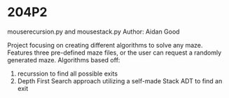 # 204P2
mouserecursion.py and mousestack.py Author: Aidan Good

Project focusing on creating different algorithms to solve any maze.
Features three pre-defined maze files, or the user can request a randomly generated maze.
Algorithms based off:
  1. recurssion to find all possible exits
  2. Depth First Search approach utilizing a self-made Stack ADT to find an exit
